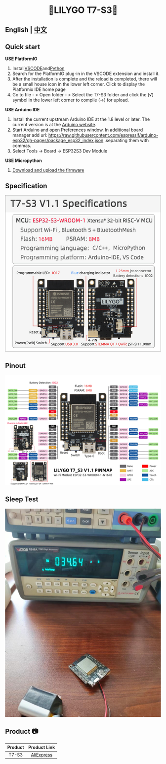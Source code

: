 <h1 align = "center">🌟LILYGO T7-S3🌟</h1>

## **English | [中文](./README_CN.MD)**

## Quick start

**USE PlatformIO**

1. Install[VSCODE](https://code.visualstudio.com/)and[Python](https://www.python.org/)
2. Search for the PlatformIO plug-in in the VSCODE extension and install it.
3. After the installation is complete and the reload is completed, there will be a small house icon in the lower left corner. Click to display the Platformio IDE home page
4. Go to file - > Open folder - > Select the T7-S3 folder and click the (√) symbol in the lower left corner to compile (→) for upload.

**USE Arduino IDE**

1. Install the current upstream Arduino IDE at the 1.8 level or later. The current version is at the [Arduino website](http://www.arduino.cc/en/main/software).
2. Start Arduino and open Preferences window. In additional board manager add url: https://raw.githubusercontent.com/espressif/arduino-esp32/gh-pages/package_esp32_index.json .separating them with commas.
3. Select Tools -> Board -> ESP32S3 Dev Module

**USE Micropython**

1. [Download and upload the firmware](https://github.com/Xinyuan-LilyGO/T7-S3/issues/1)

## Specification

![](assets/image/t7-s3_v1.1_specification.jpg)

## Pinout

![](assets/image/t7-s3_v1.1_pinmap.jpg)

## Sleep Test

![](assets/image/t7-s3_v1.1_sleep_test.jpg)

## Product 📷

| Product |                           Product  Link                            |
| :-----: | :----------------------------------------------------------------: |
|  T7-S3  | [AliExpress](https://www.aliexpress.us/item/3256804591247074.html) |
